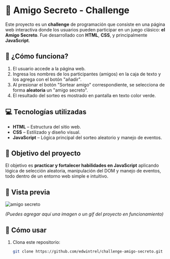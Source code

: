 # 🎁 Amigo Secreto - Challenge

Este proyecto es un **challenge** de programación que consiste en una página web interactiva donde los usuarios pueden participar en un juego clásico: **el Amigo Secreto**. Fue desarrollado con **HTML**, **CSS**, y principalmente **JavaScript**.

## 🧠 ¿Cómo funciona?

1. El usuario accede a la página web.
2. Ingresa los nombres de los participantes (amigos) en la caja de texto y los agrega con el botón "añadir".
3. Al presionar el botón "Sortear amigo" correspondiente, se selecciona de forma **aleatoria** un "amigo secreto".
4. El resultado del sorteo es mostrado en pantalla en texto color verde.

## 💻 Tecnologías utilizadas

- **HTML** – Estructura del sitio web.
- **CSS** – Estilizado y diseño visual.
- **JavaScript** – Lógica principal del sorteo aleatorio y manejo de eventos.

## 🚀 Objetivo del proyecto

El objetivo es **practicar y fortalecer habilidades en JavaScript** aplicando lógica de selección aleatoria, manipulación del DOM y manejo de eventos, todo dentro de un entorno web simple e intuitivo.

## 📸 Vista previa
![amigo secreto](https://github.com/user-attachments/assets/17a05a69-948a-4a4f-bcdf-7c7545fd395d)

*(Puedes agregar aquí una imagen o un gif del proyecto en funcionamiento)*

## 📂 Cómo usar

1. Clona este repositorio:
   ```bash
   git clone https://github.com/edwintrel/challenge-amigo-secreto.git
